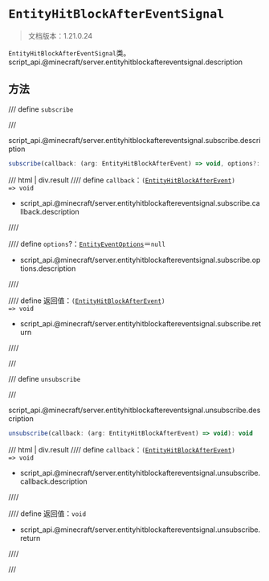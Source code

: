 # `EntityHitBlockAfterEventSignal`

> 文档版本：1.21.0.24

`EntityHitBlockAfterEventSignal`类。script_api.@minecraft/server.entityhitblockaftereventsignal.description

## 方法

/// define
`subscribe`


///

script_api.@minecraft/server.entityhitblockaftereventsignal.subscribe.description

```js
subscribe(callback: (arg: EntityHitBlockAfterEvent) => void, options?: EntityEventOptions): (arg: EntityHitBlockAfterEvent) => void
```

/// html | div.result
//// define
`callback`：<code>(<a href="../entityhitblockafterevent/">EntityHitBlockAfterEvent</a>) =&gt; void</code>

- script_api.@minecraft/server.entityhitblockaftereventsignal.subscribe.callback.description


////

//// define
`options`?：[`EntityEventOptions`](./entityeventoptions.md)＝`null`

- script_api.@minecraft/server.entityhitblockaftereventsignal.subscribe.options.description


////

//// define
返回值：<code>(<a href="../entityhitblockafterevent/">EntityHitBlockAfterEvent</a>) =&gt; void</code>

- script_api.@minecraft/server.entityhitblockaftereventsignal.subscribe.return


////

///


/// define
`unsubscribe`


///

script_api.@minecraft/server.entityhitblockaftereventsignal.unsubscribe.description

```js
unsubscribe(callback: (arg: EntityHitBlockAfterEvent) => void): void
```

/// html | div.result
//// define
`callback`：<code>(<a href="../entityhitblockafterevent/">EntityHitBlockAfterEvent</a>) =&gt; void</code>

- script_api.@minecraft/server.entityhitblockaftereventsignal.unsubscribe.callback.description


////

//// define
返回值：`void`

- script_api.@minecraft/server.entityhitblockaftereventsignal.unsubscribe.return


////

///

